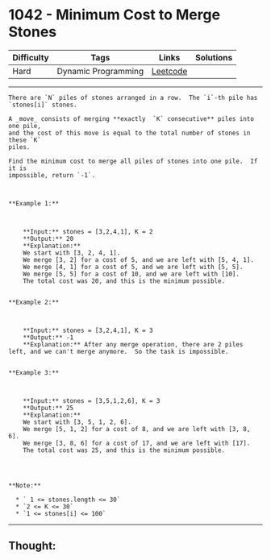 # 1042 - Minimum Cost to Merge Stones

Difficulty  | Tags | Links | Solutions
----------- | ---- | ----- | -----
Hard | Dynamic Programming | [Leetcode](https://leetcode.com/problems/minimum-cost-to-merge-stones/description/) |


-----------

```
There are `N` piles of stones arranged in a row.  The `i`-th pile has
`stones[i]` stones.

A _move_ consists of merging **exactly  `K` consecutive** piles into one pile,
and the cost of this move is equal to the total number of stones in these `K`
piles.

Find the minimum cost to merge all piles of stones into one pile.  If it is
impossible, return `-1`.



**Example 1:**

    
    
    **Input:** stones = [3,2,4,1], K = 2
    **Output:** 20
    **Explanation:**
    We start with [3, 2, 4, 1].
    We merge [3, 2] for a cost of 5, and we are left with [5, 4, 1].
    We merge [4, 1] for a cost of 5, and we are left with [5, 5].
    We merge [5, 5] for a cost of 10, and we are left with [10].
    The total cost was 20, and this is the minimum possible.
    

**Example 2:**

    
    
    **Input:** stones = [3,2,4,1], K = 3
    **Output:** -1
    **Explanation:** After any merge operation, there are 2 piles left, and we can't merge anymore.  So the task is impossible.
    

**Example 3:**

    
    
    **Input:** stones = [3,5,1,2,6], K = 3
    **Output:** 25
    **Explanation:**
    We start with [3, 5, 1, 2, 6].
    We merge [5, 1, 2] for a cost of 8, and we are left with [3, 8, 6].
    We merge [3, 8, 6] for a cost of 17, and we are left with [17].
    The total cost was 25, and this is the minimum possible.
    



**Note:**

  * ` 1 <= stones.length <= 30`
  * `2 <= K <= 30`
  * `1 <= stones[i] <= 100`
```

-----------

## Thought:
